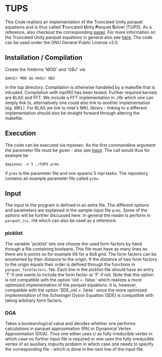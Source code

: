 # TUPS
This Code realizes an implementation of the Truncated Unity parquet equations and is thus called  **T**runcated **U**nity **P**arquet **S**olver (TUPS).
As a reference, also checkout the corresponding  [paper](https://arxiv.org/abs/1912.07469).
For more information on the Truncated Unity parquet equations in general also see  [here](https://journals.aps.org/prb/abstract/10.1103/PhysRevB.98.075143).
The code can be used under the GNU General Public License v3.0.

## Installation / Compilation
Create the folderns 'MOD' and 'OBJ' via
```shell
$mkdir MOD && mkdir OBJ
```
in the top directory.
Compilation is otherwise handeled by a makefile that is inlcuded.
Compilation with mpif90 has been tested.
Further required kernels are BLAS and FFT.
We include a FFT implementation in ./lib which one can simply link to, alternatively one could also link to another implementation (eg. MKL).
For BLAS we link to intel's MKL library - linking to a different implementation should also be straight forward through altering the makefile.

## Execution
The code can be executed via mpiexec.
As the first commandline argument the parameter file must be given - also see [Input](#Input).
The call would thus for example be
```shell
$mpiexec -n 5 ./TUPS prms
```
if `prms` is the parameter file and one spawns 5 mpi tasks.
The repository contains an example parameter file called `prms`.

## Input
The input to the program is defined in an extra file.
The different options and parameters are explained in the sample input file `prms`.
Some of the options will be further discussed here.
In general the readin is perform in `parquet_ini.f90` which can also be used as a reference.

### picklist
The variable 'picklist' lets one choose the used form factors by hand through a file containing booleans.
This file must have as many lines as there are k-points so for example 64 for a 8x8 grid.
The form factors can be enumerted by their distance to the origin.
If the distance of two form factors to the origin equals their order is defined through the functions in `parquet_formfactors.f90`.
Each line in the picklist-file should have an entry 'T' if one wants to include the form factor or 'F' if not.
Note that this option is not compatible with the option 'old = .false.' which realizes a more optimized implementation of the parquet equations.
It is, however, compatible with the option 'SDE_old = .false.' since the more optimized implementation of the Schwinger Dyson Equation (SDE) is compatible with taking arbitrary form factors.

### DGA
Takes a boolean/logical value and decides whether one performs calculations in parquet approximation (PA) or Dynamical Vertex Approximation (DGA).
Thus one either uses *U* as fully irreducible vertex in which case no further input file is required or one uses the fully irreducible vertex of an auxillary impurity problem in which case one needs to specify the corresponding file - which is done in the next line of the input file. 




 


